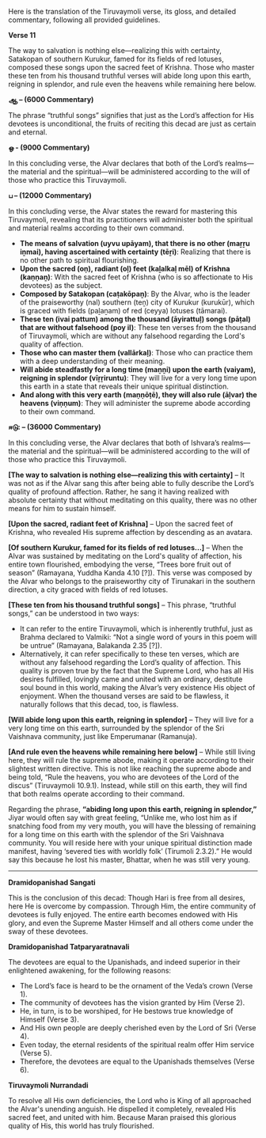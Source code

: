 Here is the translation of the Tiruvaymoli verse, its gloss, and detailed commentary, following all provided guidelines.

**Verse 11**

The way to salvation is nothing else—realizing this with certainty,
Satakopan of southern Kurukur, famed for its fields of red lotuses,
composed these songs upon the sacred feet of Krishna.
Those who master these ten from his thousand truthful verses
will abide long upon this earth, reigning in splendor,
and rule even the heavens while remaining here below.

**ஆ – (6000 Commentary)**

The phrase “truthful songs” signifies that just as the Lord’s affection for His devotees is unconditional, the fruits of reciting this decad are just as certain and eternal.

**ஒ - (9000 Commentary)**

In this concluding verse, the Alvar declares that both of the Lord’s realms—the material and the spiritual—will be administered according to the will of those who practice this Tiruvaymoli.

**ப – (12000 Commentary)**

In this concluding verse, the Alvar states the reward for mastering this Tiruvaymoli, revealing that its practitioners will administer both the spiritual and material realms according to their own command.

- **The means of salvation (uyvu upāyam), that there is no other (maṟṟu iṉmai), having ascertained with certainty (tēṟi)**: Realizing that there is no other path to spiritual flourishing.
- **Upon the sacred (oṇ), radiant (oḷ) feet (kaḻalkaḷ mēl) of Krishna (kaṇṇaṉ)**: With the sacred feet of Krishna (who is so affectionate to His devotees) as the subject.
- **Composed by Satakopan (caṭakōpaṉ)**: By the Alvar, who is the leader of the praiseworthy (nal) southern (teṉ) city of Kurukur (kurukūr), which is graced with fields (paḻaṉam) of red (ceyya) lotuses (tāmarai).
- **These ten (ivai pattum) among the thousand (āyirattuḷ) songs (pāṭal) that are without falsehood (poy il)**: These ten verses from the thousand of Tiruvaymoli, which are without any falsehood regarding the Lord's quality of affection.
- **Those who can master them (vallārkaḷ)**: Those who can practice them with a deep understanding of their meaning.
- **Will abide steadfastly for a long time (maṉṉi) upon the earth (vaiyam), reigning in splendor (vīṟṟiruntu)**: They will live for a very long time upon this earth in a state that reveals their unique spiritual distinction.
- **And along with this very earth (maṇṇōṭē), they will also rule (āḷvar) the heavens (viṇṇum)**: They will administer the supreme abode according to their own command.

**ஈடு: – (36000 Commentary)**

In this concluding verse, the Alvar declares that both of Ishvara’s realms—the material and the spiritual—will be administered according to the will of those who practice this Tiruvaymoli.

**[The way to salvation is nothing else—realizing this with certainty]** – It was not as if the Alvar sang this after being able to fully describe the Lord’s quality of profound affection. Rather, he sang it having realized with absolute certainty that without meditating on this quality, there was no other means for him to sustain himself.

**[Upon the sacred, radiant feet of Krishna]** – Upon the sacred feet of Krishna, who revealed His supreme affection by descending as an avatara.

**[Of southern Kurukur, famed for its fields of red lotuses...]** – When the Alvar was sustained by meditating on the Lord's quality of affection, his entire town flourished, embodying the verse, “Trees bore fruit out of season” (Ramayana, Yuddha Kanda 4.10 [?]). This verse was composed by the Alvar who belongs to the praiseworthy city of Tirunakari in the southern direction, a city graced with fields of red lotuses.

**[These ten from his thousand truthful songs]** – This phrase, “truthful songs,” can be understood in two ways:
- It can refer to the entire Tiruvaymoli, which is inherently truthful, just as Brahma declared to Valmiki: “Not a single word of yours in this poem will be untrue” (Ramayana, Balakanda 2.35 [?]).
- Alternatively, it can refer specifically to these ten verses, which are without any falsehood regarding the Lord’s quality of affection. This quality is proven true by the fact that the Supreme Lord, who has all His desires fulfilled, lovingly came and united with an ordinary, destitute soul bound in this world, making the Alvar’s very existence His object of enjoyment.
When the thousand verses are said to be flawless, it naturally follows that this decad, too, is flawless.

**[Will abide long upon this earth, reigning in splendor]** – They will live for a very long time on this earth, surrounded by the splendor of the Sri Vaishnava community, just like Emperumanar (Ramanuja).

**[And rule even the heavens while remaining here below]** – While still living here, they will rule the supreme abode, making it operate according to their slightest written directive. This is not like reaching the supreme abode and being told, “Rule the heavens, you who are devotees of the Lord of the discus” (Tiruvaymoli 10.9.1). Instead, while still on this earth, they will find that both realms operate according to their command.

Regarding the phrase, **“abiding long upon this earth, reigning in splendor,”** Jiyar would often say with great feeling, “Unlike me, who lost him as if snatching food from my very mouth, you will have the blessing of remaining for a long time on this earth with the splendor of the Sri Vaishnava community. You will reside here with your unique spiritual distinction made manifest, having ‘severed ties with worldly folk’ (Tirumoli 2.3.2).” He would say this because he lost his master, Bhattar, when he was still very young.

---
**Dramidopanishad Sangati**

This is the conclusion of this decad: Though Hari is free from all desires, here He is overcome by compassion. Through Him, the entire community of devotees is fully enjoyed. The entire earth becomes endowed with His glory, and even the Supreme Master Himself and all others come under the sway of these devotees.

**Dramidopanishad Tatparyaratnavali**

The devotees are equal to the Upanishads, and indeed superior in their enlightened awakening, for the following reasons:
- The Lord’s face is heard to be the ornament of the Veda’s crown (Verse 1).
- The community of devotees has the vision granted by Him (Verse 2).
- He, in turn, is to be worshiped, for He bestows true knowledge of Himself (Verse 3).
- And His own people are deeply cherished even by the Lord of Sri (Verse 4).
- Even today, the eternal residents of the spiritual realm offer Him service (Verse 5).
- Therefore, the devotees are equal to the Upanishads themselves (Verse 6).

**Tiruvaymoli Nurrandadi**

To resolve all His own deficiencies, the Lord who is King of all approached the Alvar's unending anguish. He dispelled it completely, revealed His sacred feet, and united with him. Because Maran praised this glorious quality of His, this world has truly flourished.